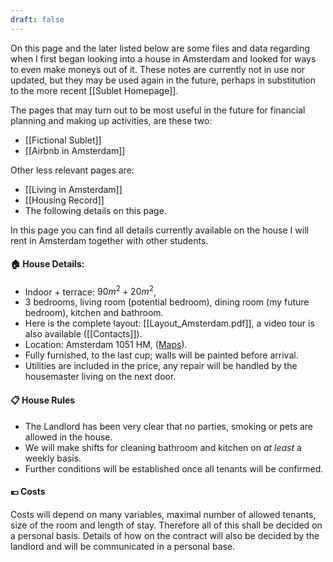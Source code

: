 ```yaml
---
draft: false
---
```

On this page and the later listed below are some files and data regarding when I first began looking into a house in Amsterdam and looked for ways to even make moneys out of it. These notes are currently not in use nor updated, but they may be used again in the future, perhaps in substitution to the more recent [[Sublet Homepage]].

The pages that may turn out to be most useful in the future for financial planning and making up activities, are these two:
- [[Fictional Sublet]]
- [[Airbnb in Amsterdam]]

Other less relevant pages are:
- [[Living in Amsterdam]]
- [[Housing Record]]
- The following details on this page.

In this page you can find all details currently available on the house I will rent in Amsterdam together with other students.
#### 🏠 **House Details**:
- Indoor + terrace: $90m^2 + 20m^2$, 
-  3 bedrooms, living room (potential bedroom), dining room (my future bedroom), kitchen and bathroom.
- Here is the complete layout: [[Layout_Amsterdam.pdf]], a video tour is also available ([[Contacts]]).
- Location: Amsterdam 1051 HM, ([Maps](https://maps.app.goo.gl/4ieBqnxZZ5cFQNMT6?g_st=ic)).
- Fully furnished, to the last cup; walls will be painted before arrival.
- Utilities are included in the price, any repair will be handled by the housemaster living on the next door.
#### 📋 House Rules
- The Landlord has been very clear that no parties, smoking or pets are allowed in the house.
- We will make shifts for cleaning bathroom and kitchen on _at least_ a weekly basis.
- Further conditions will be established once all tenants will be confirmed.
#### 💶 Costs
 Costs will depend on many variables, maximal number of allowed tenants, size of the room and length of stay. Therefore all of this shall be decided on a personal basis. Details of how on the contract will also be decided by the landlord and will be communicated in a personal base.